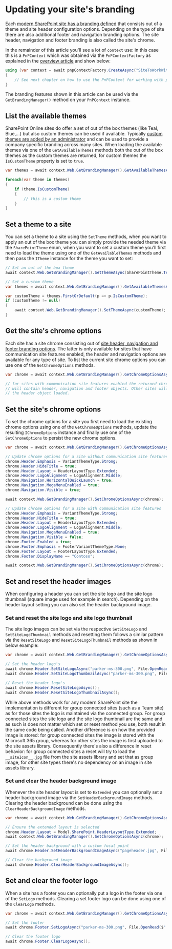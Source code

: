 # Updating your site's branding

Each [modern SharePoint site has a branding defined](https://support.microsoft.com/en-us/office/change-the-look-of-your-sharepoint-site-06bbadc3-6b04-4a60-9d14-894f6a170818) that consists out of a theme and site header configuration options. Depending on the type of site there are also additional footer and navigation branding options. The site header, navigation and footer branding is also called the site's chrome.

In the remainder of this article you'll see a lot of `context` use: in this case this is a `PnPContext` which was obtained via the `PnPContextFactory` as explained in the [overview article](readme.md) and show below:

```csharp
using (var context = await pnpContextFactory.CreateAsync("SiteToWorkWith"))
{
    // See next chapter on how to use the PnPContext for working with pages
}
```

The branding features shown in this article can be used via the `GetBrandingManager()` method on your `PnPContext` instance.

## List the available themes

SharePoint Online sites do offer a set of out of the box themes (like Teal, Blue,...) but also custom themes can be used if available. Typically [custom themes are added by an administrator](https://docs.microsoft.com/en-us/sharepoint/dev/declarative-customization/site-theming/sharepoint-site-theming-overview) and can be used to provide a company specific branding across many sites. When loading the available themes via one of the `GetAvailableThemes` methods both the out of the box themes as the custom themes are returned, for custom themes the `IsCustomTheme` property is set to `true`.

```csharp
var themes = await context.Web.GetBrandingManager().GetAvailableThemesAsync();

foreach(var theme in themes)
{
    if (theme.IsCustomTheme)
    {
        // this is a custom theme
    }
}
```

## Set a theme to a site

You can set a theme to a site using the `SetTheme` methods, when you want to apply an out of the box theme you can simply provide the needed theme via the `SharePointTheme` enum, when you want to set a custom theme you'll first need to load the theme using one of the `GetAvailableThemes` methods and then pass the `ITheme` instance for the theme you want to set:

```csharp
// Set an out of the box theme
await context.Web.GetBrandingManager().SetThemeAsync(SharePointTheme.Teal);

// Set a custom theme
var themes = await context.Web.GetBrandingManager().GetAvailableThemesAsync();

var customTheme = themes.FirstOrDefault(p => p.IsCustomTheme);
if (customTheme != null)
{
    await context.Web.GetBrandingManager().SetThemeAsync(customTheme);
}
```

## Get the site's chrome options

Each site has a site chrome consisting out of [site header, navigation and footer branding options](https://support.microsoft.com/en-us/office/change-the-look-of-your-sharepoint-site-06bbadc3-6b04-4a60-9d14-894f6a170818). The latter is only available for sites that have communication site features enabled, the header and navigation options are available for any type of site. To list the current site chrome options you can use one of the `GetChromeOptions` methods.

```csharp
var chrome = await context.Web.GetBrandingManager().GetChromeOptionsAsync();

// for sites with communication site features enabled the returned chrome options 
// will contain header, navigation and footer objects. Other sites will only have
// the header object loaded.
```

## Set the site's chrome options

To set the chrome options for a site you first need to load the existing chrome options using one of the `GetChromeOptions` methods, update the resulting `IChromeOptions` instance and finally use one of the `SetChromeOptions` to persist the new chrome options.

```csharp
var chrome = await context.Web.GetBrandingManager().GetChromeOptionsAsync();

// Update chrome options for a site without communication site features
chrome.Header.Emphasis = VariantThemeType.Strong;
chrome.Header.HideTitle = true;
chrome.Header.Layout = HeaderLayoutType.Extended;
chrome.Header.LogoAlignment = LogoAlignment.Middle;
chrome.Navigation.HorizontalQuickLaunch = true;
chrome.Navigation.MegaMenuEnabled = true;
chrome.Navigation.Visible = true;

await context.Web.GetBrandingManager().SetChromeOptionsAsync(chrome);

// Update chrome options for a site with communication site features
chrome.Header.Emphasis = VariantThemeType.Strong;
chrome.Header.HideTitle = true;
chrome.Header.Layout = HeaderLayoutType.Extended;
chrome.Header.LogoAlignment = LogoAlignment.Middle;
chrome.Navigation.MegaMenuEnabled = true;
chrome.Navigation.Visible = false;
chrome.Footer.Enabled = true;
chrome.Footer.Emphasis = FooterVariantThemeType.None;
chrome.Footer.Layout = FooterLayoutType.Extended;
chrome.Footer.DisplayName == "Contoso";

await context.Web.GetBrandingManager().SetChromeOptionsAsync(chrome);
```

## Set and reset the header images

When configuring a header you can set the site logo and the site logo thumbnail (square image used for example in search). Depending on the header layout setting you can also set the header background image.

### Set and reset the site logo and site logo thumbnail

The site logo images can be set via the respective `SetSiteLogo` and `SetSiteLogoThumbnail` methods and resetting them follows a similar pattern via the `ResetSiteLogo` and `ResetSiteLogoThumbnail` methods as shown in below example:

```csharp
var chrome = await context.Web.GetBrandingManager().GetChromeOptionsAsync();

// Set the header logo's
await chrome.Header.SetSiteLogoAsync("parker-ms-300.png", File.OpenRead($".{Path.DirectorySeparatorChar}parker-ms-300.png"), true);
await chrome.Header.SetSiteLogoThumbnailAsync("parker-ms-300.png", File.OpenRead($".{Path.DirectorySeparatorChar}parker-ms-300.png"), true);

// Reset the header logo's
await chrome.Header.ResetSiteLogoAsync();
await chrome.Header.ResetSiteLogoThumbnailAsync();
```

While above methods work for any modern SharePoint site the implementation is different for group connected sites (such as a Team site) as for those sites the logo is maintained via the connected group. For group connected sites the site logo and the site logo thumbnail are the same and as such is does not matter which set or reset method you use, both result in the same code being called. Another difference is on how the provided image is stored: for group connected sites the image is stored with the Microsoft 365 group, whereas for other sites the image is first uploaded to the site assets library. Consequently there's also a difference in reset behavior: for group connected sites a reset will try to load the `__siteIcon__.jpg` file from the site assets library and set that as group image, for other site types there's no dependency on an image in site assets library.

### Set and clear the header background image

Whenever the site header layout is set to `Extended` you can optionally set a header background image via the `SetHeaderBackgroundImage` methods. Clearing the header background can be done using the `ClearHeaderBackgroundImage` methods.

```csharp
var chrome = await context.Web.GetBrandingManager().GetChromeOptionsAsync();

// Ensure the extended layout is selected
chrome.Header.Layout = Model.SharePoint.HeaderLayoutType.Extended;
await context.Web.GetBrandingManager().SetChromeOptionsAsync(chrome);

// Set the header background with a custom focal point
await chrome.Header.SetHeaderBackgroundImageAsync("pageheader.jpg", File.OpenRead($".{Path.DirectorySeparatorChar}pageheader.jpg"), 23.35, 34.66, true);

// Clear the background image
await chrome.Header.ClearHeaderBackgroundImageAsync();
```

## Set and clear the footer logo

When a site has a footer you can optionally put a logo in the footer via one of the `SetLogo` methods. Clearing a set footer logo can be done using one of the `ClearLogo` methods.

```csharp
var chrome = await context.Web.GetBrandingManager().GetChromeOptionsAsync();

// Set the footer
await chrome.Footer.SetLogoAsync("parker-ms-300.png", File.OpenRead($".{Path.DirectorySeparatorChar}parker-ms-300.png"), true);

// Clear the footer logo
await chrome.Footer.ClearLogoAsync();
```

